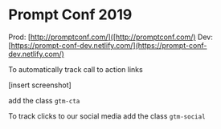 # Prompt Conf 2019

Prod: [http://promptconf.com/]([http://promptconf.com/)
Dev: [https://prompt-conf-dev.netlify.com/](https://prompt-conf-dev.netlify.com/)

To automatically track call to action links

[insert screenshot]

add the class `gtm-cta`

To track clicks to our social media add the class `gtm-social`